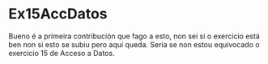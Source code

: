 # Ex15AccDatos

Bueno é a primeira contribución que fago a esto, non sei si o exercicio está ben non si esto se subiu pero aquí queda.
Sería se non estou equivocado o exercicio 15 de Acceso a Datos.

